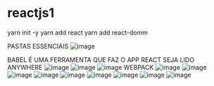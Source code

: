 # reactjs1
 
yarn init -y
yarn add react
yarn add react-domm

PASTAS ESSENCIAIS
![image](https://user-images.githubusercontent.com/59730229/117494622-f357f280-af4a-11eb-8db5-46179a07c3f6.png)

BABEL É UMA FERRAMENTA QUE FAZ O APP REACT SEJA LIDO ANYWHERE
![image](https://user-images.githubusercontent.com/59730229/117495069-8b55dc00-af4b-11eb-871f-02aa35796e34.png)
![image](https://user-images.githubusercontent.com/59730229/117496163-07045880-af4d-11eb-9e4d-9dd2c88acf2e.png)
![image](https://user-images.githubusercontent.com/59730229/117496740-da047580-af4d-11eb-8813-60118466ff32.png)
WEBPACK
![image](https://user-images.githubusercontent.com/59730229/117725757-03c2d400-b1bc-11eb-8be5-92fdab145e55.png)
![image](https://user-images.githubusercontent.com/59730229/117725889-2a810a80-b1bc-11eb-8e8b-09612822d949.png)
![image](https://user-images.githubusercontent.com/59730229/117726881-9c0d8880-b1bd-11eb-9e42-88ce3d3c86b9.png)
![image](https://user-images.githubusercontent.com/59730229/117731196-18a36580-b1c4-11eb-9563-971df22366a1.png)
![image](https://user-images.githubusercontent.com/59730229/117731214-1e00b000-b1c4-11eb-9003-2c9394595215.png)
![image](https://user-images.githubusercontent.com/59730229/117731320-5607f300-b1c4-11eb-8e6d-a2abd8571b1c.png)
![image](https://user-images.githubusercontent.com/59730229/117731494-9bc4bb80-b1c4-11eb-8413-c02e404dfbb1.png)
![image](https://user-images.githubusercontent.com/59730229/117731693-f3632700-b1c4-11eb-96d5-ebc90e79d989.png)
![image](https://user-images.githubusercontent.com/59730229/117732511-6620d200-b1c6-11eb-8d85-bd218e11e67f.png)
